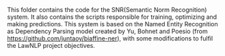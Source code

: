 This folder contains the code for the SNR(Semantic Norm Recognition) system.
It also contains the scripts responsible for training, optimizing and making predictions.
This system is based on the Named Entity Recognition as Dependency Parsing model created by Yu, Bohnet and Poesio (from https://github.com/juntaoy/biaffine-ner), with some modifications to fulfil the LawNLP project objectives.
